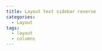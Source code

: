```yaml
---
title: Layout text sidebar reverse
categories:
  - Layout
tags:
  - layout
  - columns
---
```

